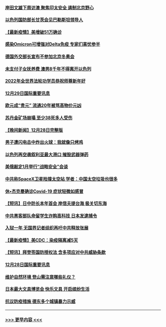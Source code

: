 #### [岸田文雄下周访澳 聚焦印太安全 遏制北京野心](../pages/prog202/a103306089.md?t=12300500) 
#### [以色列国防部长甘茨会见巴勒斯坦领导人](../pages/prog202/a103306026.md?t=12300500) 
#### [【最新疫情】美增破51万确诊](../pages/prog202/a103306084.md?t=12300500) 
#### [感染Omicron可增强对Delta免疫 专家们喜忧参半](../pages/prog202/a103305991.md?t=12300500) 
#### [德国外交部长宣布不参加北京冬奥会](../pages/prog202/a103305835.md?t=12300500) 
#### [未支付子女抚养费 澳男8千年不得离开以色列](../pages/prog202/a103305842.md?t=12300500) 
#### [2022年全世界法轮功学员恭祝师尊新年好](../pages/prog202/a103305495.md?t=12300500) 
#### [12月29日国际重要讯息](../pages/prog202/a103305814.md?t=12300500) 
#### [欧元成“贵元” 流通20年被骂高物价元凶](../pages/prog202/a103305743.md?t=12300500) 
#### [苏丹金矿场崩塌 至少38死多人受伤](../pages/prog202/a103305690.md?t=12300500) 
#### [【晚间新闻】12月28日完整版](../pages/prog202/a103305561.md?t=12300500) 
#### [男子遭闪电击中炸出火球：我就像只烤鸡](../pages/prog202/a103304866.md?t=12300500) 
#### [以色列再空袭叙利亚最大港口 摧毁武器弹药](../pages/prog202/a103305368.md?t=12300500) 
#### [美俄敲定1月举行“战略安全”会谈](../pages/prog202/a103305384.md?t=12300500) 
#### [中共称SpaceX卫星险撞太空站 学者：中国太空垃圾也很多](../pages/prog202/a103305386.md?t=12300500) 
#### [休•杰克曼确诊Covid-19 症状轻微如感冒](../pages/prog202/a103305304.md?t=12300500) 
#### [【短讯】日中防长本年首会 岸信夫提台海 极关切东海](../pages/prog202/a103305156.md?t=12300500) 
#### [中共黑客部队命留学生诈购高科技 日本发逮捕令](../pages/prog202/a103305146.md?t=12300500) 
#### [入狱一年 无国界记者组织再吁中共释放张展](../pages/prog202/a103305179.md?t=12300500) 
#### [【最新疫情】美CDC：染疫隔离减5天](../pages/prog202/a103305167.md?t=12300500) 
#### [【短讯】拜登签国防授权法 含多项应对中共威胁条款](../pages/prog202/a103305158.md?t=12300500) 
#### [12月28日国际重要讯息](../pages/prog202/a103304955.md?t=12300500) 
#### [维护自然环境 登山需注意哪些礼仪？](../pages/prog202/a103304941.md?t=12300500) 
#### [日本最大文具博览会 快乐文具 开启缤纷生活](../pages/prog202/a103304933.md?t=12300500) 
#### [抗议防疫措施 德东多个城镇暴力示威](../pages/prog202/a103304838.md?t=12300500) 

----
#### [ >>> 更早内容 <<< ](../indexes/prog202-earlier.md)
